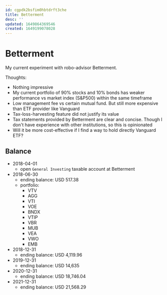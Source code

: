 ```yaml
---
id: cgpdk2bsfim0hbtdrft3che
title: Betterment
desc: ''
updated: 1649864369546
created: 1649199078028
---
```

# Betterment

My current experiment with robo-advisor Betterment. 

Thoughts:
- Nothing impressive
- My current portfolio of 90% stocks and 10% bonds has weaker performance vs market index (S&P500) within the same timeframe
- Low management fee vs certain mutual fund. But still more expensive than ETF provider like Vanguard
- Tax-loss-harvesting feature did not justify its value
- Tax statements provided by Betterment are clear and concise. Though I don't have experience with other institutions, so this is opinionated
- Will it be more cost-effective if I find a way to hold directly Vanguard ETF?

## Balance

- 2018-04-01
    - open `General Investing` taxable account at Betterment
- 2018-06-30
    - ending balance: USD 517.38
    - portfolio:
        - VTV
        - AGG
        - VTI
        - VOE
        - BNDX
        - VTIP
        - VBR
        - MUB
        - VEA
        - VWO
        - EMB
- 2018-12-31
    - ending balance: USD 4,119.96
- 2019-12-31
    - ending balance: USD 14,635
- 2020-12-31
    - ending balance: USD 18,746.04
- 2021-12-31
    - ending balance: USD 21,568.29